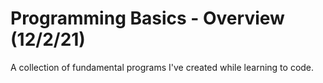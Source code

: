 # Programming Basics - Overview (12/2/21)
A collection of fundamental programs I've created while learning to code.
